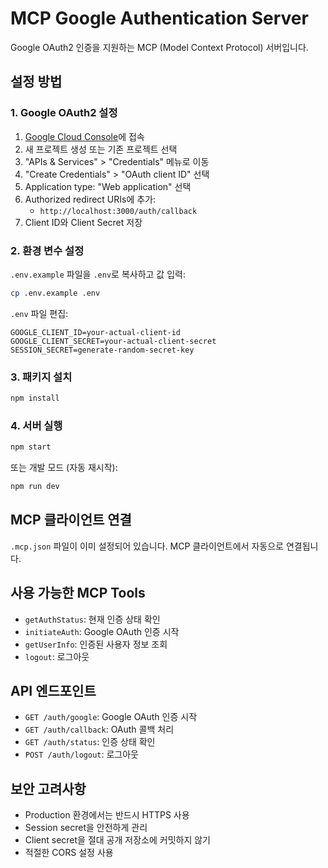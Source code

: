 # MCP Google Authentication Server

Google OAuth2 인증을 지원하는 MCP (Model Context Protocol) 서버입니다.

## 설정 방법

### 1. Google OAuth2 설정

1. [Google Cloud Console](https://console.cloud.google.com/)에 접속
2. 새 프로젝트 생성 또는 기존 프로젝트 선택
3. "APIs & Services" > "Credentials" 메뉴로 이동
4. "Create Credentials" > "OAuth client ID" 선택
5. Application type: "Web application" 선택
6. Authorized redirect URIs에 추가:
   - `http://localhost:3000/auth/callback`
7. Client ID와 Client Secret 저장

### 2. 환경 변수 설정

`.env.example` 파일을 `.env`로 복사하고 값 입력:

```bash
cp .env.example .env
```

`.env` 파일 편집:
```
GOOGLE_CLIENT_ID=your-actual-client-id
GOOGLE_CLIENT_SECRET=your-actual-client-secret
SESSION_SECRET=generate-random-secret-key
```

### 3. 패키지 설치

```bash
npm install
```

### 4. 서버 실행

```bash
npm start
```

또는 개발 모드 (자동 재시작):
```bash
npm run dev
```

## MCP 클라이언트 연결

`.mcp.json` 파일이 이미 설정되어 있습니다. MCP 클라이언트에서 자동으로 연결됩니다.

## 사용 가능한 MCP Tools

- `getAuthStatus`: 현재 인증 상태 확인
- `initiateAuth`: Google OAuth 인증 시작
- `getUserInfo`: 인증된 사용자 정보 조회
- `logout`: 로그아웃

## API 엔드포인트

- `GET /auth/google`: Google OAuth 인증 시작
- `GET /auth/callback`: OAuth 콜백 처리
- `GET /auth/status`: 인증 상태 확인
- `POST /auth/logout`: 로그아웃

## 보안 고려사항

- Production 환경에서는 반드시 HTTPS 사용
- Session secret을 안전하게 관리
- Client secret을 절대 공개 저장소에 커밋하지 않기
- 적절한 CORS 설정 사용